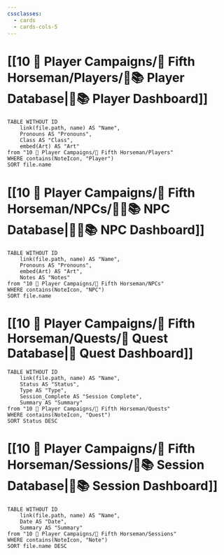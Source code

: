 ```yaml
---
cssclasses:
  - cards
  - cards-cols-5
---
```


# [[10 🧙 Player Campaigns/🐴 Fifth Horseman/Players/🧙📚 Player Database|🧙📚 Player Dashboard]]
```dataview
TABLE WITHOUT ID 
	link(file.path, name) AS "Name", 
	Pronouns AS "Pronouns",
	Class AS "Class",
	embed(Art) AS "Art"
from "10 🧙 Player Campaigns/🐴 Fifth Horseman/Players"
WHERE contains(NoteIcon, "Player")
SORT file.name
```

# [[10 🧙 Player Campaigns/🐴 Fifth Horseman/NPCs/👨‍🌾📚 NPC Database|👨‍🌾📚 NPC Dashboard]]
```dataview
TABLE WITHOUT ID 
	link(file.path, name) AS "Name", 
	Pronouns AS "Pronouns",
	embed(Art) AS "Art",
	Notes AS "Notes"
from "10 🧙 Player Campaigns/🐴 Fifth Horseman/NPCs"
WHERE contains(NoteIcon, "NPC")
SORT file.name
```

# [[10 🧙 Player Campaigns/🐴 Fifth Horseman/Quests/🎯 Quest Database|🎯 Quest Dashboard]]
```dataview
TABLE WITHOUT ID 
	link(file.path, name) AS "Name",
	Status AS "Status",
	Type AS "Type",
	Session_Complete AS "Session Complete",
	Summary AS "Summary"
from "10 🧙 Player Campaigns/🐴 Fifth Horseman/Quests"
WHERE contains(NoteIcon, "Quest")
SORT Status DESC
```

# [[10 🧙 Player Campaigns/🐴 Fifth Horseman/Sessions/🧻📚 Session Database|🧻📚 Session Dashboard]]
```dataview
TABLE WITHOUT ID 
	link(file.path, name) AS "Name", 
	Date AS "Date",
	Summary AS "Summary"
from "10 🧙 Player Campaigns/🐴 Fifth Horseman/Sessions"
WHERE contains(NoteIcon, "Note")
SORT file.name DESC
```
